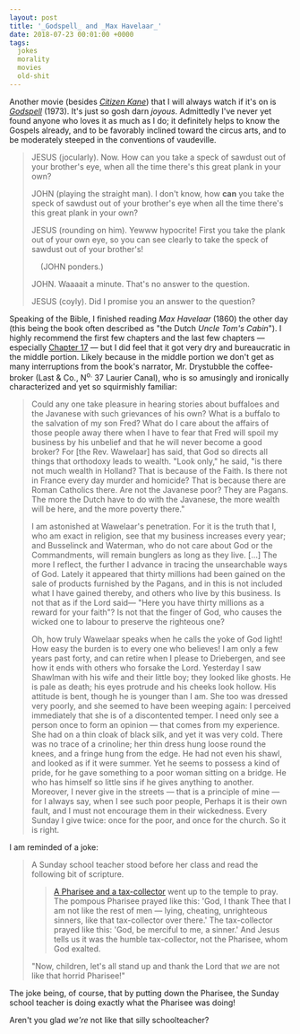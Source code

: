 ```yaml
---
layout: post
title: '_Godspell_ and _Max Havelaar_'
date: 2018-07-23 00:01:00 +0000
tags:
  jokes
  morality
  movies
  old-shit
---
```


Another movie (besides [_Citizen Kane_](/blog/2018/04/03/o-brien-on-hearst))
that I will always watch if it's on is [_Godspell_](https://en.wikipedia.org/wiki/Godspell_(film)) (1973).
It's just so gosh darn _joyous_. Admittedly I've never yet found anyone who loves it as
much as I do; it definitely helps to know the Gospels already, and to be favorably
inclined toward the circus arts, and to be moderately steeped in the conventions of vaudeville.

> JESUS (jocularly). Now. How can you take a speck of sawdust out of your brother's eye,
> when all the time there's this great plank in your own?
>
> JOHN (playing the straight man). I don't know, how <b>can</b> you take the speck of sawdust
> out of your brother's eye when all the time there's this great plank in your own?
>
> JESUS (rounding on him). Yewww hypocrite!  First you take the plank out of your own eye,
> so you can see clearly to take the speck of sawdust out of your brother's!
>
> &nbsp;&nbsp;&nbsp;&nbsp;(JOHN ponders.)
>
> JOHN. Waaaait a minute. That's no answer to the question.
>
> JESUS (coyly). Did I promise you an answer to the question?

Speaking of the Bible, I finished reading _Max Havelaar_ (1860) the other day (this being the
book often described as "the Dutch _Uncle Tom's Cabin_"). I highly recommend the
first few chapters and the last few chapters — especially
[Chapter 17](https://books.google.com/books?id=GLoBAAAAQAAJ&pg=PA320) — but I did feel that it
got very dry and bureaucratic in the middle portion. Likely because in the middle portion we don't get
as many interruptions from the book's narrator, Mr. Drystubble the coffee-broker (Last & Co.,
N<sup>o.</sup> 37 Laurier Canal), who is so amusingly and ironically characterized and yet
so squirmishly familiar:

> Could any one take pleasure in hearing stories about buffaloes and the Javanese
> with such grievances of his own? What is a buffalo to the salvation of my son Fred?
> What do I care about the affairs of those people away there when I have to fear that
> Fred will spoil my business by his unbelief and that he will never become a good broker?
> For [the Rev. Wawelaar] has said, that God so directs all things that orthodoxy leads
> to wealth. "Look only," he said, "is there not much wealth in Holland? That is because of
> the Faith. Is there not in France every day murder and homicide? That is because there
> are Roman Catholics there. Are not the Javanese poor? They are Pagans. The more the Dutch
> have to do with the Javanese, the more wealth will be here, and the more poverty there."
>
> I am astonished at Wawelaar's penetration. For it is the truth that I, who am exact in religion,
> see that my business increases every year; and Busselinck and Waterman, who do not care about God
> or the Commandments, will remain bunglers as long as they live. [...]
> The more I reflect, the further I advance in tracing
> the unsearchable ways of God. Lately it appeared that thirty millions had been gained on the
> sale of products furnished by the Pagans, and in this is not included what I have gained thereby,
> and others who live by this business. Is not that as if the Lord said— "Here you have thirty millions
> as a reward for your faith"? Is not that the finger of God, who causes the wicked one to labour to
> preserve the righteous one?
>
> Oh, how truly Wawelaar speaks when he calls the yoke of God light! How easy the burden is to
> every one who believes! I am only a few years past forty, and can retire when I please to
> Driebergen, and see how it ends with others who forsake the Lord.
> Yesterday I saw Shawlman with his wife and their little boy; they looked like ghosts. He is
> pale as death; his eyes protrude and his cheeks look hollow. His attitude is bent, though he
> is younger than I am. She too was dressed very poorly, and she seemed to have been weeping again:
> I perceived immediately that she is of a discontented temper. I need only see a person once
> to form an opinion — that comes from my experience. She had on a thin cloak of black silk,
> and yet it was very cold. There was no trace of a crinoline; her thin dress hung loose round
> the knees, and a fringe hung from the edge. He had not even his shawl, and looked as if it were
> summer. Yet he seems to possess a kind of pride, for he gave something to a poor woman sitting
> on a bridge. He who has himself so little sins if he gives anything to another. Moreover,
> I never give in the streets — that is a principle of mine — for I always say, when I see such
> poor people, Perhaps it is their own fault, and I must not encourage them in their wickedness.
> Every Sunday I give twice: once for the poor, and once for the church. So it is right.

I am reminded of a joke:

> A Sunday school teacher stood before her class and read the following bit of scripture.
>
> > [A Pharisee and a tax-collector](https://en.wikipedia.org/wiki/Pharisee_and_the_Publican)
> > went up to the temple to pray. The pompous Pharisee prayed like this:
> > 'God, I thank Thee that I am not like the rest of men — lying, cheating, unrighteous sinners,
> > like that tax-collector over there.' The tax-collector prayed like this: 'God, be merciful
> > to me, a sinner.' And Jesus tells us it was the humble tax-collector, not the Pharisee, whom God exalted.
>
> "Now, children, let's all stand up and thank the Lord that _we_ are not like that horrid Pharisee!"

The joke being, of course, that by putting down the Pharisee, the Sunday school teacher
is doing exactly what the Pharisee was doing!

Aren't you glad _we're_ not like that silly schoolteacher?
